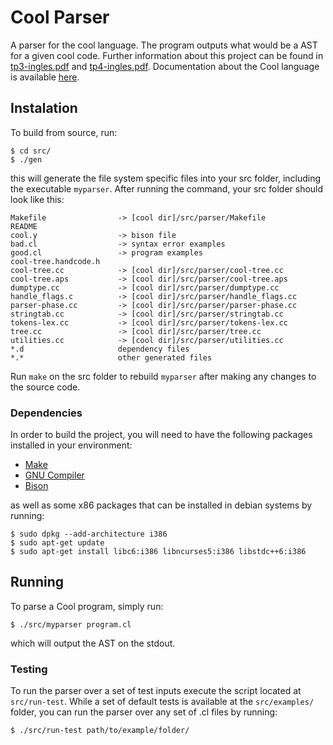 # Cool Parser

A parser for the cool language. The program outputs what would be a AST for a given cool code. Further information about this project can be found in [tp3-ingles.pdf](https://github.com/luizppa/cool-parser/blob/main/tp3-ingles.pdf) and [tp4-ingles.pdf](https://github.com/luizppa/cool-parser/blob/main/tp4-ingles.pdf). Documentation about the Cool language is available [here](https://theory.stanford.edu/~aiken/software/cool/cool-manual.pdf).

## Instalation

To build from source, run:

```
$ cd src/
$ ./gen 
```

this will generate the file system specific files into your src folder, including the executable `myparser`. After running the command, your src folder should look like this:

```
Makefile                -> [cool dir]/src/parser/Makefile
README
cool.y                  -> bison file
bad.cl                  -> syntax error examples
good.cl                 -> program examples
cool-tree.handcode.h
cool-tree.cc            -> [cool dir]/src/parser/cool-tree.cc
cool-tree.aps           -> [cool dir]/src/parser/cool-tree.aps
dumptype.cc             -> [cool dir]/src/parser/dumptype.cc
handle_flags.c          -> [cool dir]/src/parser/handle_flags.cc
parser-phase.cc         -> [cool dir]/src/parser/parser-phase.cc
stringtab.cc            -> [cool dir]/src/parser/stringtab.cc
tokens-lex.cc           -> [cool dir]/src/parser/tokens-lex.cc
tree.cc                 -> [cool dir]/src/parser/tree.cc
utilities.cc            -> [cool dir]/src/parser/utilities.cc
*.d                     dependency files
*.*                     other generated files
```

Run `make` on the src folder to rebuild `myparser` after making any changes to the source code.

### Dependencies

In order to build the project, you will need to have the following packages installed in your environment:

* [Make](https://gnu.org/software/make/)
* [GNU Compiler](https://gnu.org/software/gcc/)
* [Bison](https://gnu.org/software/bison/)

as well as some x86 packages that can be installed in debian systems by running:

```
$ sudo dpkg --add-architecture i386
$ sudo apt-get update
$ sudo apt-get install libc6:i386 libncurses5:i386 libstdc++6:i386
```

## Running

To parse a Cool program, simply run:

```
$ ./src/myparser program.cl
```

which will output the AST on the stdout.

### Testing

To run the parser over a set of test inputs execute the script located at `src/run-test`. While a set of default tests is available at the `src/examples/` folder, you can run the parser over any set of .cl files by running:

```
$ ./src/run-test path/to/example/folder/
```